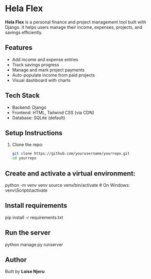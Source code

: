 # Hela Flex 

**Hela Flex** is a personal finance and project management tool built with Django. It helps users manage their income, expenses, projects, and savings efficiently.

##  Features

- Add income and expense entries
- Track savings progress
- Manage and mark project payments
- Auto-populate income from paid projects
- Visual dashboard with charts

## Tech Stack

- Backend: Django
- Frontend: HTML, Tailwind CSS (via CDN)
- Database: SQLite (default)

## Setup Instructions

1. Clone the repo:
   ```bash
   git clone https://github.com/yourusername/yourrepo.git
   cd yourrepo
## Create and activate a virtual environment:

python -m venv venv
source venv/bin/activate  # On Windows: venv\Scripts\activate

## Install requirements
pip install -r requirements.txt

## Run the server
python manage.py runserver

## Author
Built by **Loise Njeru**


